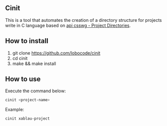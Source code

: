 ## Cinit

This is a tool that automates the creation of a directory structure for projects write in C language based on
[api csswg - Project Directories](https://api.csswg.org/bikeshed/?force=1&url=https%3A%2F%2Fraw.githubusercontent.com%2Fvector-of-bool%2Fpitchfork%2Fdevelop%2Fdata%2Fspec.bs#intro.dirs).

## How to install

1. git clone https://github.com/lobocode/cinit
2. cd cinit 
3. make && make install


## How to use

Execute the command below:

```bash
cinit <project-name>
```

Example:

```bash
cinit xablau-project
```
